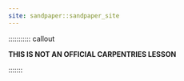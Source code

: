 ```yaml
---
site: sandpaper::sandpaper_site
---
```



::::::::::: callout

**THIS IS NOT AN OFFICIAL CARPENTRIES LESSON**

:::::::


